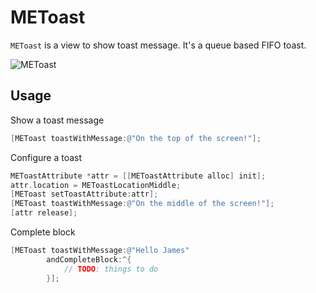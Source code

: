 # METoast

`METoast` is a view to show toast message. It's a queue based FIFO toast.

![METoast](http://i39.tinypic.com/5ueruo.png)

## Usage ##

Show a toast message
```Objective-c
[METoast toastWithMessage:@"On the top of the screen!"];
```
Configure a toast
```Objective-c
METoastAttribute *attr = [[METoastAttribute alloc] init];
attr.location = METoastLocationMiddle;
[METoast setToastAttribute:attr];
[METoast toastWithMessage:@"On the middle of the screen!"];
[attr release];
```
Complete block
```Objective-c
[METoast toastWithMessage:@"Hello James"
    	andCompleteBlock:^{
    		// TODO: things to do
        }];
```